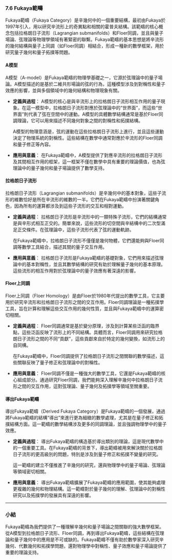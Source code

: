 ### 7.6 Fukaya範疇

Fukaya範疇（Fukaya Category）是辛幾何中的一個重要結構，最初由Fukaya於1997年引入，用以研究辛流形上的奇異點和相關的霍普夫結構。該範疇的核心概念包括拉格朗日子流形（Lagrangian submanifolds）和Floer同調，並且與量子場論、弦理論等物理學領域有著緊密的聯繫。Fukaya範疇的基本思想是將辛流形的幾何結構與量子上同調（如Floer同調）相結合，形成一種新的數學框架，用於研究量子幾何和量子拓撲等問題。

#### A模型

A模型（A-model）是Fukaya範疇的物理學基礎之一，它源於弦理論中的量子場論。A模型描述的是基於二維共形場論的弦的行為，這種模型涉及到對稱性和量子效應的影響，並與多個領域中的幾何結構和物理現象有關。

- **定義與過程**：
  A模型的核心是與辛流形上的拉格朗日子流形相互作用的量子現象。在這一模型中，拉格朗日子流形對應於弦理論中的“世界面”，而這些“世界面”則代表了弦在空間中的運動。A模型的具體數學結構通常是基於Floer同調理論，它可以用來描述不同幾何對象之間的對稱性和拓撲結構。

  A模型的物理意涵是，弦的運動在這些拉格朗日子流形上進行，並且這些運動決定了物理系統的對稱性。這些結構在數學中通常對應於辛流形的Floer同調和量子修正等內容。

- **應用與意義**：
  在Fukaya範疇中，A模型提供了對應辛流形的拉格朗日子流形及其間相互作用的框架，這一框架不僅在數學中具有重要的理論價值，也為弦理論中的量子幾何和量子場論提供了數學支持。

#### 拉格朗日子流形

拉格朗日子流形（Lagrangian submanifolds）是辛幾何中的基本對象，這些子流形的維數恰好是所在辛流形的維數的一半。它們在Fukaya範疇中扮演著關鍵角色，因為所有的運算都涉及到這些子流形的交互和相對運動。

- **定義與過程**：
  拉格朗日子流形是辛流形中的一類特殊子流形，它們的結構通常是與辛形式相互正交的。簡單來說，這些流形的切空間與辛結構中的二次型滿足正交條件。在弦理論中，這些子流形代表了弦的運動軌跡。

  在Fukaya範疇中，拉格朗日子流形不僅僅是幾何物體，它們還能夠與Floer同調等數學工具結合，描述其間的量子交互作用。

- **應用與意義**：
  拉格朗日子流形是Fukaya範疇的基礎對象，它們用來描述弦理論中的基本對稱性，並且其數學結構的研究有助於理解量子幾何的基本原理。這些流形的相互作用對於弦理論中的量子效應有著深遠的影響。

#### Floer上同調

Floer上同調（Floer Homology）是由Floer於1980年代提出的數學工具，它主要用於研究辛流形和拉格朗日子流形之間的交互作用。Floer同調理論是一種拓撲學工具，旨在計算和理解這些交互作用的幾何性質，並且與Fukaya範疇中的運算密切相關。

- **定義與過程**：
  Floer同調通常是基於變分原理，涉及到計算某些泛函的臨界點，這些泛函反映了流形上的不同結構。具體而言，Floer同調用來研究拉格朗日子流形之間的不同“貢獻”，這些貢獻來自於特定的幾何變換，如流形上的自同構。

  在Fukaya範疇中，Floer同調提供了拉格朗日子流形之間關聯的數學描述，這些關聯反映了量子修正和弦理論中的對稱性。

- **應用與意義**：
  Floer同調不僅是一種強大的數學工具，它還是Fukaya範疇的核心組成部分。通過研究Floer同調，我們能夠深入理解辛幾何中拉格朗日子流形之間的交互作用，這對弦理論、量子幾何及拓撲學等領域至關重要。

#### 導出Fukaya範疇

導出Fukaya範疇（Derived Fukaya Category）是Fukaya範疇的一個發展，通過將Fukaya範疇的結構“導出”來進行更為細緻的數學處理，尤其是在量子修正和拓撲結構方面。這一範疇的數學結構涉及更多的同調理論，並且強調物理學中的量子效應。

- **定義與過程**：
  導出Fukaya範疇的構造基於導出類別的理論，這是現代數學中的一個重要工具。在Fukaya範疇的背景下，導出範疇被用來解決關於拉格朗日子流形的更高級別的問題，特別是涉及到量子修正和拓撲不變量的研究。

  這一範疇的建立不僅推進了辛幾何的研究，還與物理學中的量子場論、弦理論等領域密切相關。

- **應用與意義**：
  導出Fukaya範疇擴展了Fukaya範疇的應用範圍，使其能夠處理更複雜的幾何和物理結構。這一範疇對於量子幾何的理解、弦理論中的對稱性研究以及拓撲學的發展具有深遠的影響。

---

### 小結

Fukaya範疇為我們提供了一種理解辛幾何和量子場論之間關聯的強大數學框架。從A模型到拉格朗日子流形、Floer同調，再到導出Fukaya範疇，這些結構在弦理論和量子幾何中的應用是不可或缺的。Fukaya範疇不僅有助於數學家深入研究辛幾何、代數幾何和拓撲學問題，還對物理學中對稱性、量子效應和量子場論提供了重要的理論支持。